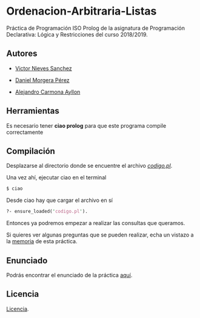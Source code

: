 # Ordenacion-Arbitraria-Listas
Práctica de Programación ISO Prolog de la asignatura de Programación Declarativa: Lógica y Restricciones del curso 2018/2019.

## Autores
- [Victor Nieves Sanchez](https://twitter.com/VictorNS69)

- [Daniel Morgera Pérez](https://github.com/dmorgera)

- [Alejandro Carmona Ayllon](https://github.com/Gildarts94)

## Herramientas
Es necesario tener **ciao prolog** para que este programa compile correctamente
## Compilación
Desplazarse al directorio donde se encuentre el archivo _[codigo.pl](/codigo.pl)_.

Una vez ahí, ejecutar ciao en el terminal
```sh
$ ciao
```
Desde ciao hay que cargar el archivo en sí
```pl
?- ensure_loaded('codigo.pl').
```
Entonces ya podremos empezar a realizar las consultas que queramos.

Si quieres ver algunas preguntas que se pueden realizar, echa un vistazo a la [memoria](/doc/memoria.txt) de esta práctica.

## Enunciado
Podrás encontrar el enunciado de la práctica [aquí](/doc/practica2-meta-v2.pdf).

## Licencia
[Licencia](/LICENSE).
